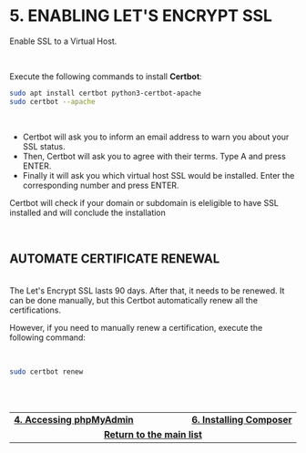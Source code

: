 # 5. ENABLING LET'S ENCRYPT SSL
Enable SSL to a Virtual Host.

<br>

Execute the following commands to install **Certbot**:

```bash
sudo apt install certbot python3-certbot-apache
sudo certbot --apache
```

<br>

 - Certbot will ask you to inform an email address to warn you about your SSL status.
 - Then, Certbot will ask you to agree with their terms. Type A and press ENTER.
 - Finally it will ask you which virtual host SSL would be installed. Enter the corresponding number and press ENTER.
 
 Certbot will check if your domain or subdomain is eleligible to have SSL installed and will conclude the installation

<br>

## AUTOMATE CERTIFICATE RENEWAL

<br>
The Let's Encrypt SSL lasts 90 days. After that, it needs to be renewed.
It can be done manually, but this Certbot automatically renew all the certifications.

However, if you need to manually renew a certification, execute the following command:

<br>

```bash
sudo certbot renew
```

<br><br>
<div>
    <table width="9000">
        <tr>
            <td width="9000">
                <a href="https://github.com/andregalastri/tutorials/blob/main/Ubuntu%20Server/4.%20Accessing%20phpMyAdmin.md"><b>4. Accessing phpMyAdmin</b></a>
            </td>
            <td width="50%" align="right">
                <a href="https://github.com/andregalastri/tutorials/blob/main/Ubuntu%20Server/6.%20Installing%20Composer.md"><b>6. Installing Composer</b></a>
            </td>
        </tr>
        <tr>
            <td width="9000" colspan="2" align="center">
                <a href="">
                    <b>Return to the main list</b>
                </a>
            </td>
        </tr>
    </table>
</div>
